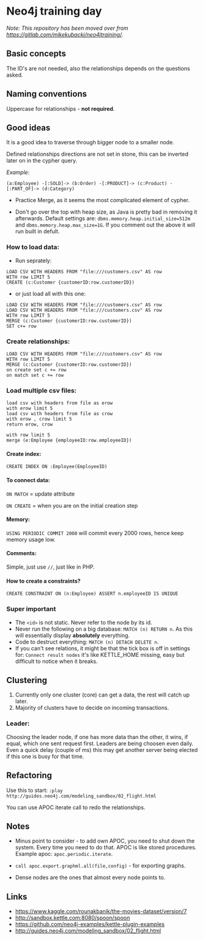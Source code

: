 # Neo4j training day

_Note: This repository has been moved over from https://gitlab.com/mikekubacki/neo4jtraining/._

## Basic concepts

The ID's are not needed, also the relationships depends on the questions asked.

## Naming conventions
Uppercase for relationships - **not required**.

## Good ideas
It is a good idea to traverse through bigger node to a smaller node.

Defined relationships directions are not set in stone, this can be inverted later on in the cypher query.

*Example:*

```
(a:Employee) -[:SOLD]-> (b:Order) -[:PRODUCT]-> (c:Product) -[:PART_OF]-> (d:Category)
```

- Practice Merge, as it seems the most complicated element of cypher.

- Don't go over the top with heap size, as Java is pretty bad in removing it afterwards. Default settings are: `dbms.memory.heap.initial_size=512m` and `dbms.memory.heap.max_size=1G`.
If you comment out the above it will run built in defult. 

### How to load data:

- Run seprately:

```cypher
LOAD CSV WITH HEADERS FROM "file:///customers.csv" AS row
WITH row LIMIT 5
CREATE (c:Customer {customerID:row.customerID})
```
- or just load all with this one:
```cypher
LOAD CSV WITH HEADERS FROM "file:///customers.csv" AS row
LOAD CSV WITH HEADERS FROM "file:///customers.csv" AS row
WITH row LIMIT 5
MERGE (c:Customer {customerID:row.customerID})
SET c+= row
```
### Create relationships:

```cypher
LOAD CSV WITH HEADERS FROM "file:///customers.csv" AS row
WITH row LIMIT 5
MERGE (c:Customer {customerID:row.customerID})
on create set c += row
on match set c += row
```

### Load multiple csv files:

```cypher
load csv with headers from file as erow
with erow limit 5
load csv with headers from file as crow
with erow , crow limit 5
return erow, crow
```

```cypher
with row limit 5 
merge (e:Employee {employeeID:row.employeeID})
```

#### Create index:
`CREATE INDEX ON :Employee(EmployeeID)`

#### To connect data:

`ON MATCH` = update attribute

`ON CREATE` = when you are on the initial creation step

#### Memory:

`USING PERIODIC COMMIT 2000` will commit every 2000 rows, hence keep memory usage low.

#### Comments:

Simple, just use `//`, just like in PHP.

#### How to create a constraints?
`CREATE CONSTRAINT ON (n:Employee) ASSERT n.employeeID IS UNIQUE`

### Super important
- The `<id>` is not static. Never refer to the node by its id.
- Never run the following on a big database: `MATCH (n) RETURN n`. As this will essentially display **absolutely** everything.
- Code to destruct everything: `MATCH (n) DETACH DELETE n`.
- If you can't see relations, it might be that the tick box is off in settings for: `Connect result nodes` it's like KETTLE_HOME missing, easy but difficult to notice when it breaks.

## Clustering
1. Currently only one cluster (core) can get a data, the rest will catch up later.
2. Majority of clusters have to decide on incoming transactions.

### Leader:
Choosing the leader node, if one has more data than the other, it wins, if equal, which one sent request first. Leaders are being choosen even daily. Even a quick delay (couple of ms) this may get another server being elected if this one is busy for that time.

## Refactoring

Use this to start: `:play http://guides.neo4j.com/modeling_sandbox/02_flight.html`

You can use APOC iterate call to redo the relationships.

## Notes

- Minus point to consider - to add own APOC, you need to shut down the system. Every time you need to do that. APOC is like stored procedures. Example apoc: `apoc.periodic.iterate`.

- `call apoc.export.graphml.all(file,config)` - for exporting graphs.

- Dense nodes are the ones that almost every node points to.

## Links

- https://www.kaggle.com/rounakbanik/the-movies-dataset/version/7
- http://sandbox.kettle.com:8080/spoon/spoon
- https://github.com/neo4j-examples/kettle-plugin-examples
- http://guides.neo4j.com/modeling_sandbox/02_flight.html
